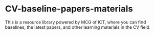 # CV-baseline-papers-materials
This is a resource library powered by MCG of ICT, where you can find baselines, the latest papers, and other learning materials in the CV field. 
